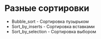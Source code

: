 # Разные сортировки 
- Bubble_sort - Сортировка пузырьком
- Sort_by_inserts - Сортировка вставками
- Sort_by_selection - Сортировка выбором

